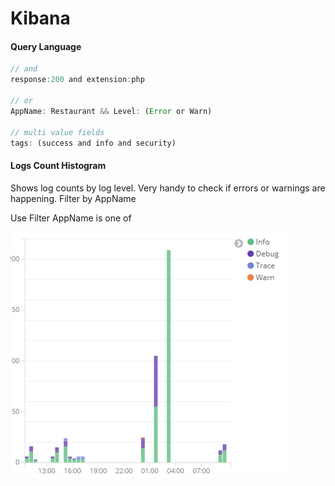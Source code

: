 # Kibana

#### Query Language

```javascript
// and
response:200 and extension:php

// or
AppName: Restaurant && Level: (Error or Warn)

// multi value fields
tags: (success and info and security)
```

#### Logs Count Histogram

Shows log counts by log level. Very handy to check if errors or warnings are happening. Filter by AppName

Use Filter AppName is one of 

![](.gitbook/assets/image%20%286%29.png)

